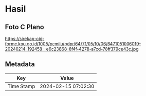 # Hasil

## Foto C Plano

https://sirekap-obj-formc.kpu.go.id/1005/pemilu/pdpr/64/71/05/10/06/6471051006019-20240214-192458--e6c23868-6f4f-4278-a7cd-78ff379ce43c.jpg


## Metadata

| Key        | Value               |
| ---------- | ------------------- |
| Time Stamp | 2024-02-15 07:02:30 |



